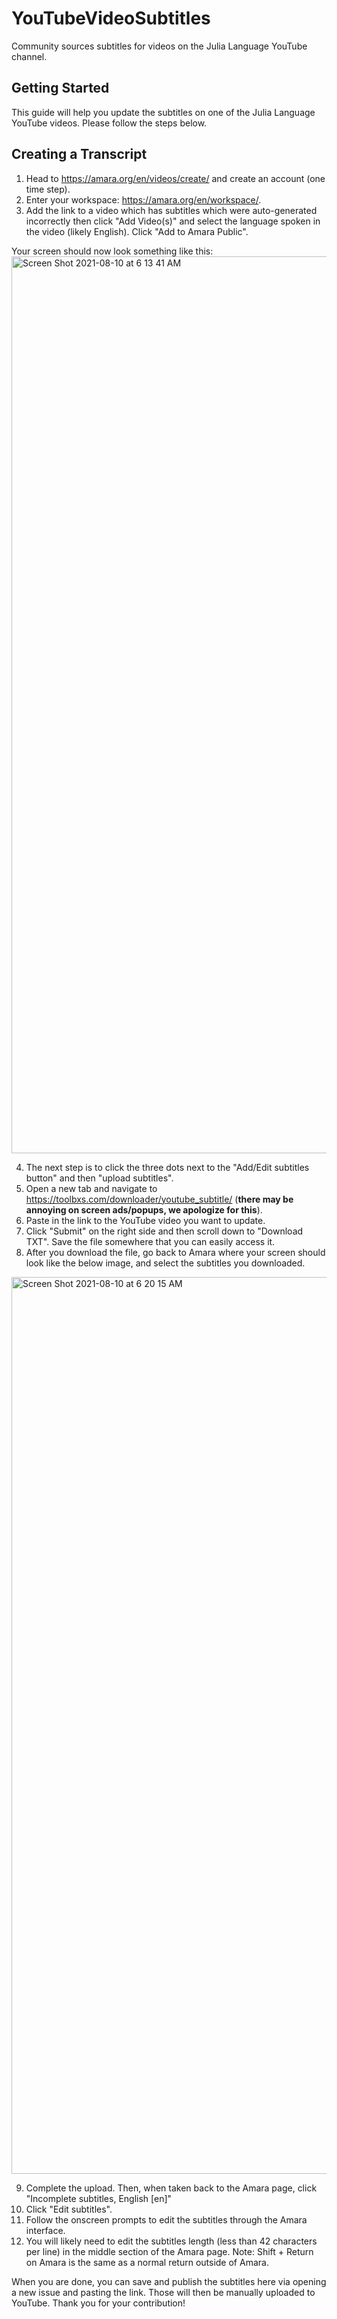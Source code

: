 # YouTubeVideoSubtitles

Community sources subtitles for videos on the Julia Language YouTube channel.

## Getting Started

This guide will help you update the subtitles on one of the Julia Language YouTube videos. Please follow the steps below.

## Creating a Transcript

1) Head to https://amara.org/en/videos/create/ and create an account (one time step).
2) Enter your workspace: https://amara.org/en/workspace/.
3) Add the link to a video which has subtitles which were auto-generated incorrectly then click "Add Video(s)" and select the language spoken in the video (likely English). Click "Add to Amara Public".

Your screen should now look something like this:
<img width="1435" alt="Screen Shot 2021-08-10 at 6 13 41 AM" src="https://user-images.githubusercontent.com/35577566/128873246-85482c48-edf0-4f02-80e5-a7384b94fe6a.png">

4) The next step is to click the three dots next to the "Add/Edit subtitles button" and then "upload subtitles".
5) Open a new tab and navigate to https://toolbxs.com/downloader/youtube_subtitle/ (__there may be annoying on screen ads/popups, we apologize for this__).
6) Paste in the link to the YouTube video you want to update.
7) Click "Submit" on the right side and then scroll down to "Download TXT". Save the file somewhere that you can easily access it. 
8) After you download the file, go back to Amara where your screen should look like the below image, and select the subtitles you downloaded.

<img width="1435" alt="Screen Shot 2021-08-10 at 6 20 15 AM" src="https://user-images.githubusercontent.com/35577566/128874294-651f723c-1e16-47f0-be3c-c81aae49d8d0.png">

9) Complete the upload. Then, when taken back to the Amara page, click "Incomplete subtitles, English [en]"
10) Click "Edit subtitles". 
11) Follow the onscreen prompts to edit the subtitles through the Amara interface.
12) You will likely need to edit the subtitles length (less than 42 characters per line) in the middle section of the Amara page. Note: Shift + Return on Amara is the same as a normal return outside of Amara.

When you are done, you can save and publish the subtitles here via opening a new issue and pasting the link. Those will then be manually uploaded to YouTube. Thank you for your contribution!
